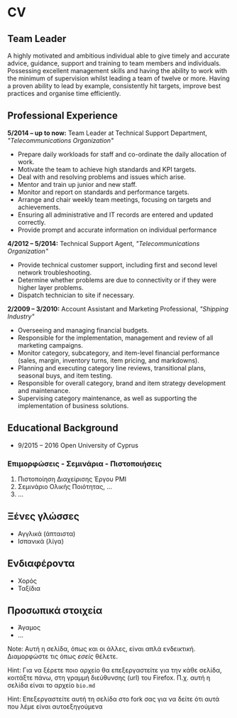 # CV 
## Team Leader 
A highly motivated and ambitious individual able to give timely and accurate advice, guidance, support and training to team members and individuals. Possessing excellent management skills and having the ability to work with the minimum of supervision whilst leading a team of twelve or more. Having a proven ability to lead by example, consistently hit targets, improve best practices and organise time efficiently.

## Professional Experience
**5/2014 – up to now:** Team Leader at Technical Support Department, *"Telecommunications Organization"*
* Prepare daily workloads for staff and co-ordinate the daily allocation of work. 
* Motivate the team to achieve high standards and KPI targets. 
* Deal with and resolving problems and issues which arise. 
* Mentor and train up junior and new staff. 
* Monitor and report on standards and performance targets. 
* Arrange and chair weekly team meetings, focusing on targets and achievements.
* Ensuring all administrative and IT records are entered and updated correctly. 
* Provide prompt and accurate information on individual performance

**4/2012 – 5/2014:** Technical Support Agent, *"Telecommunications Organization"*
* Provide technical customer support, including first and second level network troubleshooting.
* Determine whether problems are due to connectivity or if they were higher layer problems.
* Dispatch technician to site if necessary.

**2/2009 – 3/2010:** Account Assistant and Marketing Professional, *"Shipping Industry"* 
* Overseeing and managing financial budgets.
* Responsible for the implementation, management and review of all marketing campaigns.
* Monitor category, subcategory, and item-level financial performance (sales, margin, inventory turns, item pricing, and markdowns).
* Planning and executing category line reviews, transitional plans, seasonal buys, and item testing.
* Responsible for overall category, brand and item strategy development and maintenance.
* Supervising category maintenance, as well as supporting the implementation of business solutions.


## Educational Background
* 9/2015 –  2016 		Open University of Cyprus

### Επιμορφώσεις - Σεμινάρια - Πιστοποιήσεις
1. Πιστοποίηση Διαχείρισης Έργου PMI
2. Σεμινάριο Ολικής Ποιότητας, ...
3. ...

## Ξένες γλώσσες
* Αγγλικά (άπταιστα)
* Ισπανικά (λίγα)

## Ενδιαφέροντα
* Χορός
* Ταξίδια

## Προσωπικά στοιχεία
* Άγαμος
* ...

Note: Αυτή η σελίδα, όπως και οι άλλες, είναι απλά ενδεικτική. Διαμορφώστε τις όπως *εσείς* θέλετε.

Hint: Για να ξέρετε ποιο αρχείο θα επεξεργαστείτε για την κάθε σελίδα, κοιτάξτε πάνω, στη γραμμή διεύθυνσης (url) του Firefox. Π.χ. αυτή η σελίδα είναι το αρχείο `bio.md`

Hint: Επεξεργαστείτε αυτή τη σελίδα στο fork σας για να δείτε ότι αυτά που λέμε είναι αυτοεξηγούμενα





